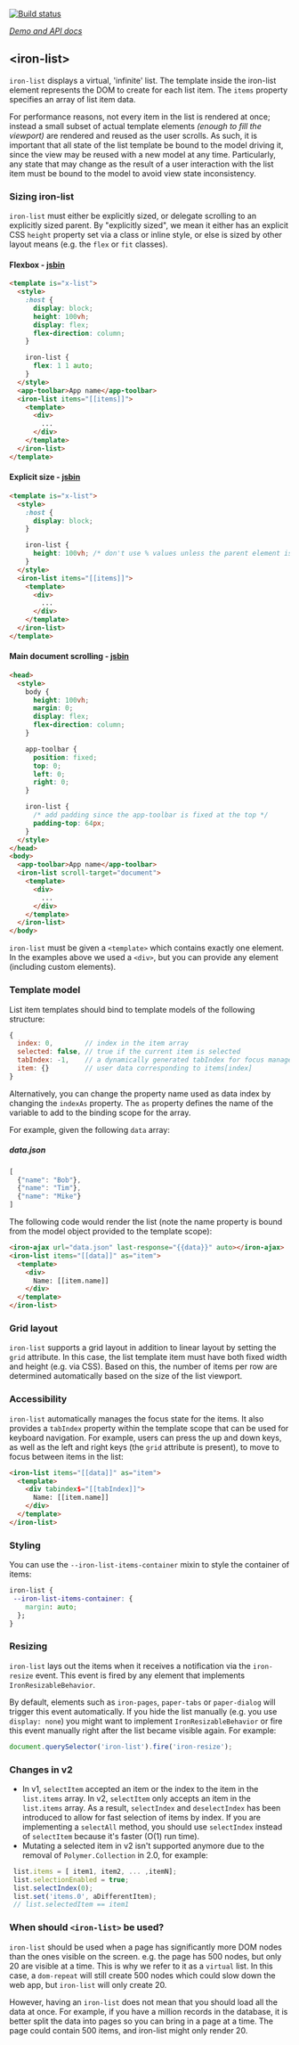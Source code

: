 
<!---

This README is automatically generated from the comments in these files:
iron-list.html

Edit those files, and our readme bot will duplicate them over here!
Edit this file, and the bot will squash your changes :)

The bot does some handling of markdown. Please file a bug if it does the wrong
thing! https://github.com/PolymerLabs/tedium/issues

-->

[![Build status](https://travis-ci.org/PolymerElements/iron-list.svg?branch=master)](https://travis-ci.org/PolymerElements/iron-list)

_[Demo and API docs](https://elements.polymer-project.org/elements/iron-list)_


## &lt;iron-list&gt;

`iron-list` displays a virtual, 'infinite' list. The template inside
the iron-list element represents the DOM to create for each list item.
The `items` property specifies an array of list item data.

For performance reasons, not every item in the list is rendered at once;
instead a small subset of actual template elements *(enough to fill the viewport)*
are rendered and reused as the user scrolls. As such, it is important that all
state of the list template be bound to the model driving it, since the view may
be reused with a new model at any time. Particularly, any state that may change
as the result of a user interaction with the list item must be bound to the model
to avoid view state inconsistency.

### Sizing iron-list

`iron-list` must either be explicitly sized, or delegate scrolling to an
explicitly sized parent. By "explicitly sized", we mean it either has an explicit
CSS `height` property set via a class or inline style, or else is sized by other
layout means (e.g. the `flex` or `fit` classes).

#### Flexbox - [jsbin](http://jsbin.com/kokaki/edit?html,output)

```html
<template is="x-list">
  <style>
    :host {
      display: block;
      height: 100vh;
      display: flex;
      flex-direction: column;
    }

    iron-list {
      flex: 1 1 auto;
    }
  </style>
  <app-toolbar>App name</app-toolbar>
  <iron-list items="[[items]]">
    <template>
      <div>
        ...
      </div>
    </template>
  </iron-list>
</template>
```
#### Explicit size - [jsbin](http://jsbin.com/pibefo/edit?html,output)
```html
<template is="x-list">
  <style>
    :host {
      display: block;
    }

    iron-list {
      height: 100vh; /* don't use % values unless the parent element is sized. */
    }
  </style>
  <iron-list items="[[items]]">
    <template>
      <div>
        ...
      </div>
    </template>
  </iron-list>
</template>
```
#### Main document scrolling - [jsbin](http://jsbin.com/cojuli/edit?html,output)
```html
<head>
  <style>
    body {
      height: 100vh;
      margin: 0;
      display: flex;
      flex-direction: column;
    }

    app-toolbar {
      position: fixed;
      top: 0;
      left: 0;
      right: 0;
    }

    iron-list {
      /* add padding since the app-toolbar is fixed at the top */
      padding-top: 64px;
    }
  </style>
</head>
<body>
  <app-toolbar>App name</app-toolbar>
  <iron-list scroll-target="document">
    <template>
      <div>
        ...
      </div>
    </template>
  </iron-list>
</body>
```

`iron-list` must be given a `<template>` which contains exactly one element. In the examples
above we used a `<div>`, but you can provide any element (including custom elements).

### Template model

List item templates should bind to template models of the following structure:

```js
{
  index: 0,        // index in the item array
  selected: false, // true if the current item is selected
  tabIndex: -1,    // a dynamically generated tabIndex for focus management
  item: {}         // user data corresponding to items[index]
}
```

Alternatively, you can change the property name used as data index by changing the
`indexAs` property. The `as` property defines the name of the variable to add to the binding
scope for the array.

For example, given the following `data` array:

##### data.json

```js
[
  {"name": "Bob"},
  {"name": "Tim"},
  {"name": "Mike"}
]
```
The following code would render the list (note the name property is bound from the model
object provided to the template scope):
```html
<iron-ajax url="data.json" last-response="{{data}}" auto></iron-ajax>
<iron-list items="[[data]]" as="item">
  <template>
    <div>
      Name: [[item.name]]
    </div>
  </template>
</iron-list>
```

### Grid layout

`iron-list` supports a grid layout in addition to linear layout by setting
the `grid` attribute.  In this case, the list template item must have both fixed
width and height (e.g. via CSS). Based on this, the number of items
per row are determined automatically based on the size of the list viewport.

### Accessibility

`iron-list` automatically manages the focus state for the items. It also provides
a `tabIndex` property within the template scope that can be used for keyboard navigation.
For example, users can press the up and down keys, as well as the left and right
keys (the `grid` attribute is present), to move to focus between items in the list:

```html
<iron-list items="[[data]]" as="item">
  <template>
    <div tabindex$="[[tabIndex]]">
      Name: [[item.name]]
    </div>
  </template>
</iron-list>
```

### Styling

You can use the `--iron-list-items-container` mixin to style the container of items:

```css
iron-list {
 --iron-list-items-container: {
    margin: auto;
  };
}
```

### Resizing

`iron-list` lays out the items when it receives a notification via the `iron-resize` event.
This event is fired by any element that implements `IronResizableBehavior`.

By default, elements such as `iron-pages`, `paper-tabs` or `paper-dialog` will trigger
this event automatically. If you hide the list manually (e.g. you use `display: none`)
you might want to implement `IronResizableBehavior` or fire this event manually right
after the list became visible again. For example:

```js
document.querySelector('iron-list').fire('iron-resize');
```

### Changes in v2

* In v1, `selectItem` accepted an item or the index to the item in the `list.items` array. In v2, `selectItem` only accepts an item in the `list.items` array. As a result, `selectIndex` and `deselectIndex` has been introduced to allow for fast selection of items by index. If you are implementing a `selectAll` method, you should use `selectIndex` instead of `selectItem` because it's faster (O(1) run time).
* Mutating a selected item in v2 isn't supported anymore due to the removal of `Polymer.Collection` in 2.0, for example:
```js
 list.items = [ item1, item2, ... ,itemN];
 list.selectionEnabled = true;
 list.selectIndex(0);
 list.set('items.0', aDifferentItem);
 // list.selectedItem == item1
```

### When should `<iron-list>` be used?

`iron-list` should be used when a page has significantly more DOM nodes than the ones
visible on the screen. e.g. the page has 500 nodes, but only 20 are visible at a time.
This is why we refer to it as a `virtual` list. In this case, a `dom-repeat` will still
create 500 nodes which could slow down the web app, but `iron-list` will only create 20.

However, having an `iron-list` does not mean that you should load all the data at once.
For example, if you have a million records in the database, it is better split the data into pages
so you can bring in a page at a time. The page could contain 500 items, and iron-list
might only render 20.
